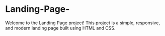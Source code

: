 # Landing-Page-

Welcome to the Landing Page project! This project is a simple, responsive, and modern landing page built using HTML and CSS.
